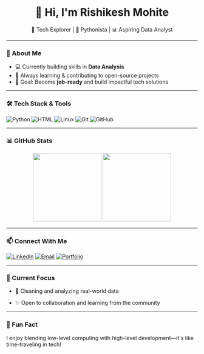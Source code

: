 <h1 align="center">👋 Hi, I'm Rishikesh Mohite</h1>
<p align="center">
  🚀 Tech Explorer | 🐍 Pythonista | 📊 Aspiring Data Analyst   
</p>

---

### 🧠 About Me

- 💻 Currently building skills in **Data Analysis**
- 🌱 Always learning & contributing to open-source projects  
- 🎯 Goal: Become **job-ready** and build impactful tech solutions

---

### 🛠️ Tech Stack & Tools

![Python](https://img.shields.io/badge/-Python-3776AB?style=for-the-badge&logo=python&logoColor=white)
![HTML](https://img.shields.io/badge/-HTML5-E34F26?style=for-the-badge&logo=html5&logoColor=white)
![Linux](https://img.shields.io/badge/-Linux-FCC624?style=for-the-badge&logo=linux&logoColor=black)
![Git](https://img.shields.io/badge/-Git-F05032?style=for-the-badge&logo=git&logoColor=white)
![GitHub](https://img.shields.io/badge/-GitHub-181717?style=for-the-badge&logo=github&logoColor=white)

---

### 📊 GitHub Stats

<p align="center">
  <img src="https://github-readme-stats.vercel.app/api?username=rishikesh-272&show_icons=true&theme=default" height="180px" />
  <img src="https://github-readme-stats.vercel.app/api/top-langs/?username=rishikesh-272&layout=compact&theme=default" height="180px" />
</p>

---

### 📫 Connect With Me

[![LinkedIn](https://img.shields.io/badge/-LinkedIn-blue?style=flat-square&logo=linkedin)](www.linkedin.com/in/rishikesh-mohite-b6724024a)
[![Email](https://img.shields.io/badge/-Email-D14836?style=flat-square&logo=gmail&logoColor=white)](mailto:rishikeshmohite82@gmail.com)
[![Portfolio](https://img.shields.io/badge/-Portfolio-24292E?style=flat-square&logo=github&logoColor=white)](https://your-portfolio.com)

---

### 🧭 Current Focus

- 🧹 Cleaning and analyzing real-world data
   
- ✨ Open to collaboration and learning from the community

---

### 🧩 Fun Fact
I enjoy blending low-level computing with high-level development—it's like time-traveling in tech!
